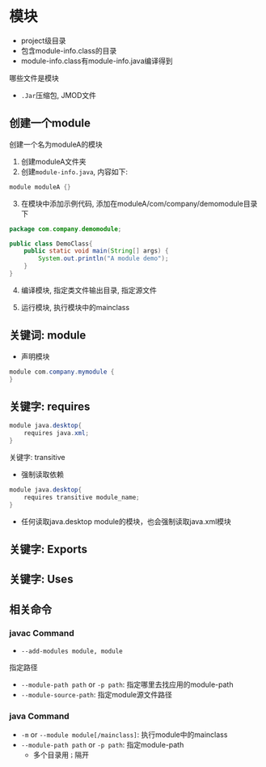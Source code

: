 # 模块

- project级目录
- 包含module-info.class的目录
- module-info.class有module-info.java编译得到

哪些文件是模块

- `.Jar`压缩包, JMOD文件

## 创建一个module

创建一个名为moduleA的模块

1. 创建moduleA文件夹
2. 创建`module-info.java`, 内容如下: 

```java
module moduleA {}
```
3. 在模块中添加示例代码, 添加在moduleA/com/company/demomodule目录下

```java
package com.company.demomodule;

public class DemoClass{
    public static void main(String[] args) {
        System.out.println("A module demo");
    }
}
```

4. 编译模块, 指定类文件输出目录, 指定源文件

5. 运行模块, 执行模块中的mainclass

## 关键词: module

- 声明模块

```java
module com.company.mymodule {
}
```

## 关键字: requires

```java
module java.desktop{ 
    requires java.xml;
}
```

关键字: transitive

- 强制读取依赖

```java
module java.desktop{
    requires transitive module_name;
}
```

- 任何读取java.desktop module的模块，也会强制读取java.xml模块

## 关键字: Exports

## 关键字: Uses

## 相关命令

### javac Command

- `--add-modules module, module`

指定路径

- `--module-path path` or `-p path`: 指定哪里去找应用的module-path
- `--module-source-path`: 指定module源文件路径

### java Command

- `-m` or `--module module[/mainclass]`: 执行module中的mainclass
- `--module-path path` or `-p path`: 指定module-path
  - 多个目录用`；`隔开
